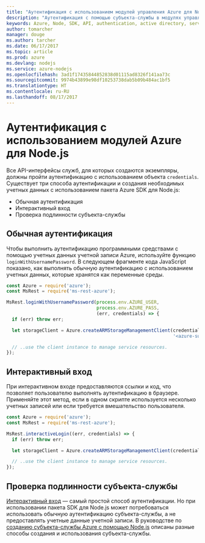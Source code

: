 ```yaml
---
title: "Аутентификация с использованием модулей управления Azure для Node.js"
description: "Аутентификация с помощью субъекта-службы в модулях управления Azure для Node.js"
keywords: Azure, Node, SDK, API, authentication, active directory, service principal
author: tomarcher
manager: douge
ms.author: tarcher
ms.date: 06/17/2017
ms.topic: article
ms.prod: azure
ms.devlang: nodejs
ms.service: azure-nodejs
ms.openlocfilehash: 3ad1f17435844852838d01115ad8326f141aa73c
ms.sourcegitcommit: 9974b43899e98df10253738dab5b09b484ac1bf5
ms.translationtype: HT
ms.contentlocale: ru-RU
ms.lasthandoff: 08/17/2017
---
```

# <a name="authenticate-with-the-azure-modules-for-nodejs"></a>Аутентификация с использованием модулей Azure для Node.js 

Все API-интерфейсы служб, для которых создаются экземпляры, должны пройти аутентификацию с использованием объекта `credentials`. Существует три способа аутентификации и создания необходимых учетных данных с использованием пакета Azure SDK для Node.js: 

- Обычная аутентификация
- Интерактивный вход
- Проверка подлинности субъекта-службы

## <a name="basic-authentication"></a>Обычная аутентификация

Чтобы выполнить аутентификацию программными средствами с помощью учетных данных учетной записи Azure, используйте функцию `loginWithUsernamePassword`. В следующем фрагменте кода JavaScript показано, как выполнять обычную аутентификацию с использованием учетных данных, которые хранятся как переменные среды. 

```javascript
const Azure = require('azure');
const MsRest = require('ms-rest-azure');

MsRest.loginWithUsernamePassword(process.env.AZURE_USER, 
                                 process.env.AZURE_PASS, 
                                 (err, credentials) => {
  if (err) throw err;

  let storageClient = Azure.createARMStorageManagementClient(credentials, 
                                                             '<azure-subscription-id>');

  // ..use the client instance to manage service resources.
});
```

## <a name="interactive-login"></a>Интерактивный вход

При интерактивном входе предоставляются ссылки и код, что позволяет пользователю выполнять аутентификацию в браузере. Применяйте этот метод, если в одном скрипте используется несколько учетных записей или если требуется вмешательство пользователя.

```javascript
const Azure = require('azure');
const MsRest = require('ms-rest-azure');

MsRest.interactiveLogin((err, credentials) => {
  if (err) throw err;

  let storageClient = Azure.createARMStorageManagementClient(credentials, '<azure-subscription-id>');

  // ..use the client instance to manage service resources.
});
```

## <a name="service-principal-authentication"></a>Проверка подлинности субъекта-службы

[Интерактивный вход](#interactive-login) — самый простой способ аутентификации. Но при использовании пакета SDK для Node.js может потребоваться использовать обычную аутентификацию субъекта-службы, а не предоставлять учетные данные учетной записи. В руководстве по [созданию субъекта-службы Azure с помощью Node.js](./node-sdk-azure-authenticate-principal.md) описаны разные способы создания и использования субъекта-службы. 